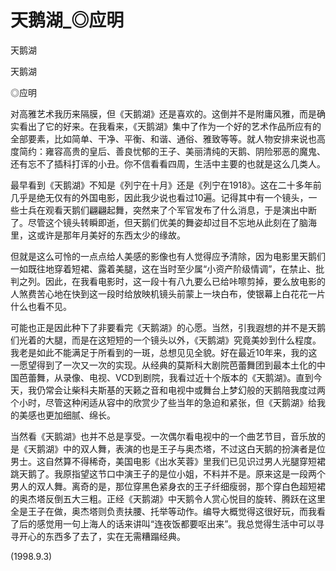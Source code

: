 # 天鹅湖_◎应明

天鹅湖

天鹅湖

◎应明

对高雅艺术我历来隔膜，但《天鹅湖》还是喜欢的。这倒并不是附庸风雅，而是确实看出了它的好来。在我看来，《天鹅湖》集中了作为一个好的艺术作品所应有的全部要素，比如简单、干净、平衡、和谐、通俗、雅致等等。就人物安排来说也高度简约：雍容高贵的皇后、善良忧郁的王子、美丽清纯的天鹅、阴险邪恶的魔鬼、还有忘不了插科打诨的小丑。你不信看看四周，生活中主要的也就是这么几类人。

最早看到《天鹅湖》不知是《列宁在十月》还是《列宁在1918》。这在二十多年前几乎是绝无仅有的外国电影，因此我少说也看过10遍。记得其中有一个镜头，一些士兵在观看天鹅们翩翩起舞，突然来了个军官发布了什么消息，于是演出中断了。尽管这个镜头转瞬即逝，但天鹅们优美的舞姿却过目不忘地从此刻在了脑海里，这或许是那年月美好的东西太少的缘故。

但就是这么可怜的一点点给人美感的影像也有人觉得应予清除，因为电影里天鹅们一如既往地穿着短裙、露着美腿，这在当时至少属“小资产阶级情调”，在禁止、批判之列。因此，在我看电影时，这一段十有八九要么已给咔嚓剪掉，要么放电影的人煞费苦心地在快到这一段时给放映机镜头前蒙上一块白布，使银幕上白花花一片什么也看不见。

可能也正是因此种下了非要看完《天鹅湖》的心愿。当然，引我遐想的并不是天鹅们光着的大腿，而是在这短短的一个镜头以外，《天鹅湖》究竟美妙到什么程度。我老是如此不能满足于所看到的一斑，总想见见全貌。好在最近10年来，我的这一愿望得到了一次又一次的实现。从经典的莫斯科大剧院芭蕾舞团到最本土化的中国芭蕾舞，从录像、电视、VCD到剧院，我看过近十个版本的《天鹅湖》。直到今天，我仍常会让柴科夫斯基的天籁之音和电视中或舞台上梦幻般的天鹅陪我度过两个小时，尽管这种闲适从容中的欣赏少了些当年的急迫和紧张，但《天鹅湖》给我的美感也更加细腻、绵长。

当然看《天鹅湖》也并不总是享受。一次偶尔看电视中的一个曲艺节目，音乐放的是《天鹅湖》中的双人舞，表演的也是王子与奥杰塔，不过这白天鹅的扮演者是位男士。这自然算不得稀奇，美国电影《出水芙蓉》里我们已见识过男人光腿穿短裙跳天鹅了。我原指望这节口中演王子的是位小姐，不料并不是。原来这是一段两个男人的双人舞。离奇的是，那位穿黑色紧身衣的王子纤细瘦弱，那个穿白色超短裙的奥杰塔反倒五大三粗。正经《天鹅湖》中天鹅令人赏心悦目的旋转、腾跃在这里全是王子在做，奥杰塔则负责扶腰、托举等动作。编导大概觉得这很好玩，而我看了后的感觉用一句上海人的话来讲叫“连夜饭都要呕出来”。我总觉得生活中可以寻寻开心的东西多了去了，实在无需糟蹋经典。

(1998.9.3)